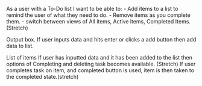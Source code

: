 As a user with a To-Do list I want to be able to:
    - Add items to a list to remind the user of what they need to do.
    - Remove items as you complete them.
    - switch between views of All items, Active items, Completed Items.(Stretch)


Output box.
If user inputs data and hits enter or clicks a add button
    then add data to list.


List of items
If user has inputted data and it has been added to the list
    then options of Completing and deleting task becomes available. (Stretch)
If user completes task on item, and completed button is used, item is then taken to the completed state.(stretch)



